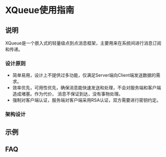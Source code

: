 # XQueue使用指南

## 说明

XQueue是一个嵌入式的轻量级点到点消息框架，主要用来在系统间进行消息订阅和传递。

### 设计原则

* 简单易用，设计上不提供过多功能，仅满足Server端向Client端发送数据的需求。
* 效率优先，可用性优先，确保消息能快速发送和处理，不会对服务端和客户端造成堵塞。作为代价，
消息不保证到达，没有事物处理。
* 强制对客户端认证，服务端对客户端采用RSA认证，双方需要进行密钥约定。

### 架构设计


## 示例

## FAQ